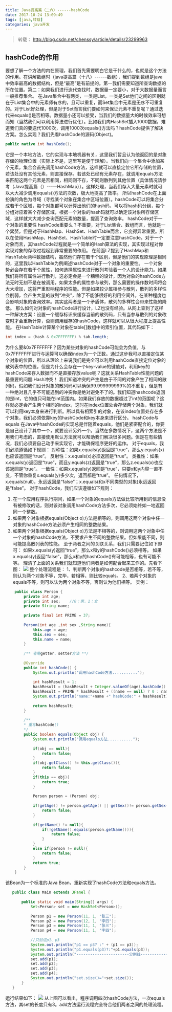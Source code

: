 ```yaml
---
title: Java提高篇（二六）------hashCode
date: 2017-10-24 13:09:49
tags: [java,转载]
categories: java开发
---
```

> 转载： http://blog.csdn.net/chenssy/article/details/23299963


 ## hashCode的作用
要想了解一个方法的内在原理，我们首先需要明白它是干什么的，也就是这个方法的作用。在讲解数组时（java提高篇（十八）------数组），我们提到数组是java中效率最高的数据结构，但是“最高”是有前提的。第一我们需要知道所查询数据的所在位置。第二：如果我们进行迭代查找时，数据量一定要小，对于大数据量而言一般推荐集合。
在Java集合中有两类，一类是List，一类是Set他们之间的区别就在于List集合中的元素师有序的，且可以重复，而Set集合中元素是无序不可重复的。对于List好处理，但是对于Set而言我们要如何来保证元素不重复呢？通过迭代来equals()是否相等。数据量小还可以接受，当我们的数据量大的时候效率可想而知（当然我们可以利用算法进行优化）。比如我们向HashSet插入1000数据，难道我们真的要迭代1000次，调用1000次equals()方法吗？hashCode提供了解决方案。怎么实现？我们先看hashCode的源码(Object)。
<!-- more -->
```java
public native int hashCode();  
```
它是一个本地方法，它的实现与本地机器有关，这里我们暂且认为他返回的是对象存储的物理位置（实际上不是，这里写是便于理解）。当我们向一个集合中添加某个元素，集合会首先调用hashCode方法，这样就可以直接定位它所存储的位置，若该处没有其他元素，则直接保存。若该处已经有元素存在，就调用equals方法来匹配这两个元素是否相同，相同则不存，不同则散列到其他位置（具体情况请参考（Java提高篇（）-----HashMap））。这样处理，当我们存入大量元素时就可以大大减少调用equals()方法的次数，极大地提高了效率。
所以hashCode在上面扮演的角色为寻域（寻找某个对象在集合中区域位置）。hashCode可以将集合分成若干个区域，每个对象都可以计算出他们的hash码，可以将hash码分组，每个分组对应着某个存储区域，根据一个对象的hash码就可以确定该对象所存储区域，这样就大大减少查询匹配元素的数量，提高了查询效率。
hashCode对于一个对象的重要性
hashCode重要么？不重要，对于List集合、数组而言，他就是一个累赘，但是对于HashMap、HashSet、HashTable而言，它变得异常重要。所以在使用HashMap、HashSet、HashTable时一定要注意hashCode。对于一个对象而言，其hashCode过程就是一个简单的Hash算法的实现，其实现过程对你实现对象的存取过程起到非常重要的作用。
在前面LZ提到了HashMap和HashTable两种数据结构，虽然他们存在若干个区别，但是他们的实现原理是相同的，这里我以HashTable为例阐述hashCode对于一个对象的重要性。
一个对象势必会存在若干个属性，如何选择属性来进行散列考验着一个人的设计能力。如果我们将所有属性进行散列，这必定会是一个糟糕的设计，因为对象的hashCode方法无时无刻不是在被调用，如果太多的属性参与散列，那么需要的操作数时间将会大大增加，这将严重影响程序的性能。但是如果较少属相参与散列，散列的多样性会削弱，会产生大量的散列“冲突”，除了不能够很好的利用空间外，在某种程度也会影响对象的查询效率。其实这两者是一个矛盾体，散列的多样性会带来性能的降低。
那么如何对对象的hashCode进行设计，LZ也没有经验。从网上查到了这样一种解决方案：设置一个缓存标识来缓存当前的散列码，只有当参与散列的对象改变时才会重新计算，否则调用缓存的hashCode，这样就可以从很大程度上提高性能。
在HashTable计算某个对象在table[]数组中的索引位置，其代码如下：
```java
int index = (hash & 0x7FFFFFFF) % tab.length;  
```
为什么要&0x7FFFFFFF？因为某些对象的hashCode可能会为负值，与0x7FFFFFFF进行与运算可以确保index为一个正数。通过这步我可以直接定位某个对象的位置，所以从理论上来说我们是完全可以利用hashCode直接定位对象的散列表中的位置，但是为什么会存在一个key-value的键值对，利用key的hashCode来存入数据而不是直接存放value呢？这就关系HashTable性能问题的最重要的问题:Hash冲突！
我们知道冲突的产生是由于不同的对象产生了相同的散列码，假如我们设计对象的散列码可以确保99.999999999%的不重复，但是有一种绝对且几乎不可能遇到的冲突你是绝对避免不了的。我们知道hashcode返回的是int，它的值只可能在int范围内。如果我们存放的数据超过了int的范围呢？这样就必定会产生两个相同的index，这时在index位置处会存储两个对象，我们就可以利用key本身来进行判断。所以具有相索引的对象，在该index位置处存在多个对象，我们必须依靠key的hashCode和key本身来进行区分。
hashCode与equals
在Java中hashCode的实现总是伴随着equals，他们是紧密配合的，你要是自己设计了其中一个，就要设计另外一个。当然在多数情况下，这两个方法是不用我们考虑的，直接使用默认方法就可以帮助我们解决很多问题。但是在有些情况，我们必须要自己动手来实现它，才能确保程序更好的运作。
对于equals，我们必须遵循如下规则：
对称性：如果x.equals(y)返回是“true”，那么y.equals(x)也应该返回是“true”。
反射性：x.equals(x)必须返回是“true”。
类推性：如果x.equals(y)返回是“true”，而且y.equals(z)返回是“true”，那么z.equals(x)也应该返回是“true”。
一致性：如果x.equals(y)返回是“true”，只要x和y内容一直不变，不管你重复x.equals(y)多少次，返回都是“true”。
任何情况下，x.equals(null)，永远返回是“false”；x.equals(和x不同类型的对象)永远返回是“false”。
对于hashCode，我们应该遵循如下规则：
1. 在一个应用程序执行期间，如果一个对象的equals方法做比较所用到的信息没有被修改的话，则对该对象调用hashCode方法多次，它必须始终如一地返回同一个整数。
2. 如果两个对象根据equals(Object o)方法是相等的，则调用这两个对象中任一对象的hashCode方法必须产生相同的整数结果。
3. 如果两个对象根据equals(Object o)方法是不相等的，则调用这两个对象中任一个对象的hashCode方法，不要求产生不同的整数结果。但如果能不同，则可能提高散列表的性能。
至于两者之间的关联关系，我们只需要记住如下即可：
如果x.equals(y)返回“true”，那么x和y的hashCode()必须相等。
如果x.equals(y)返回“false”，那么x和y的hashCode()有可能相等，也有可能不等。
理清了上面的关系我们就知道他们两者是如何配合起来工作的。先看下图：
![](/uploads/hashcode.png)
整个处理流程是：
1、判断两个对象的hashcode是否相等，若不等，则认为两个对象不等，完毕，若相等，则比较equals。
2、若两个对象的equals不等，则可以认为两个对象不等，否则认为他们相等。
实例：
```java
    public class Person {  
        private int age;  
        private int sex;    //0：男，1：女  
        private String name;  
        
        private final int PRIME = 37;  
        
        Person(int age ,int sex ,String name){  
            this.age = age;  
            this.sex = sex;  
            this.name = name;  
        }  
    
        /** 省略getter、setter方法 **/  
        
        @Override  
        public int hashCode() {  
            System.out.println("调用hashCode方法...........");  
    
            int hashResult = 1;  
            hashResult = (hashResult + Integer.valueOf(age).hashCode() + Integer.valueOf(sex).hashCode()) * PRIME;  
            hashResult = PRIME * hashResult + ((name == null) ? 0 : name.hashCode());   
            System.out.println("name:"+name +" hashCode:" + hashResult);  
            
            return hashResult;  
        }  
    
        /** 
        * 重写hashCode() 
        */  
        public boolean equals(Object obj) {  
            System.out.println("调用equals方法...........");  
            
            if(obj == null){  
                return false;  
            }  
            if(obj.getClass() != this.getClass()){  
                return false;  
            }  
            if(this == obj){  
                return true;  
            }  
    
            Person person = (Person) obj;  
            
            if(getAge() != person.getAge() || getSex()!= person.getSex()){  
                return false;  
            }  
            
            if(getName() != null){  
                if(!getName().equals(person.getName())){  
                    return false;  
                }  
            }  
            else if(person != null){  
                return false;  
            }  
            return true;  
        }  
    } 
``` 
该Bean为一个标准的Java Bean，重新实现了hashCode方法和equals方法。
 ```java
    public class Main extends JPanel {  
    
        public static void main(String[] args) {  
            Set<Person> set = new HashSet<Person>();  
            
            Person p1 = new Person(11, 1, "张三");  
            Person p2 = new Person(12, 1, "李四");  
            Person p3 = new Person(11, 1, "张三");  
            Person p4 = new Person(11, 1, "李四");  
            
            //只验证p1、p3  
            System.out.println("p1 == p3? :" + (p1 == p3));  
            System.out.println("p1.equals(p3)?:"+p1.equals(p3));  
            System.out.println("-----------------------分割线--------------------------");  
            set.add(p1);  
            set.add(p2);  
            set.add(p3);  
            set.add(p4);  
            System.out.println("set.size()="+set.size());  
        }  
    } 
``` 
运行结果如下：
![](/uploads/hashcode2.png)
从上图可以看出，程序调用四次hashCode方法，一次equals方法，其set的长度只有3。add方法运行流程完全符合他们两者之间的处理流程。